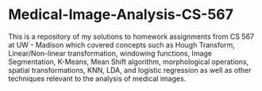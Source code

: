# Medical-Image-Analysis-CS-567

This is a repository of my solutions to homework assignments from CS 567 at UW - Madison which covered concepts such as Hough Transform, Linear/Non-linear transformation, windowing functions, Image Segmentation, K-Means, Mean Shift algorithm, morphological operations, spatial transformations, KNN, LDA, and logistic regression as well as other techniques relevant to the analysis of medical images.


